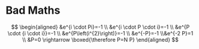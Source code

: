 # Bad Maths

$$
\begin{aligned}
&e^{i \cdot Pi}=-1 \\
&e^{i \cdot P \cdot i}=-1 \\
&e^{P \cdot {i \cdot i}}=-1 \\
&e^{P\left(i^{2}\right)}=-1 \\
&e^{-P}=-1 \\&e^{-2 P}=1 \\
&P=0 \rightarrow \boxed{\therefore P=N P}
\end{aligned}
$$

